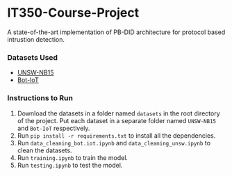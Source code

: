 # IT350-Course-Project

A state-of-the-art implementation of PB-DID architecture for protocol based intrustion detection.

### Datasets Used

- [UNSW-NB15](https://cloudstor.aarnet.edu.au/plus/apps/onlyoffice/s/2DhnLGDdEECo4ys?fileId=206777051)
- [Bot-IoT]( https://cloudstor.aarnet.edu.au/plus/s/umT99TnxvbpkkoE?path=%2FCSV%2FTraning%20and%20Testing%20Tets%20(5%25%20of%20the%20entier%20dataset)%2FAll%20features)

### Instructions to Run

1. Download the datasets in a folder named `datasets` in the root directory of the project. Put each dataset in a separate folder named `UNSW-NB15` and `Bot-IoT` respectively.
2. Run `pip install -r requirements.txt` to install all the dependencies.
3. Run `data_cleaning_bot.iot.ipynb` and `data_cleaning_unsw.ipynb` to clean the datasets.
4. Run `training.ipynb` to train the model.
5. Run `testing.ipynb` to test the model.